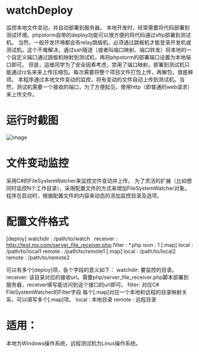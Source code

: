 # watchDeploy
监控本地文件变动，并自动部署到服务器。
本地开发时，经常需要将代码部署到测试环境。phpstorm自带的deploy功能可以很方便的将代码通过sftp部署到测试机。
当然，一般开发环境都会有relay跳板机，必须通过跳板机才能登录开发机或测试机。这个不难解决，通过ssh隧道（或者叫端口映射、端口转发）将本地的一个自定义端口通过跳板机映射到测试机，再将phpstorm的部署端口设置为本地端口即可。
但是，运维同学为了安全因素考虑，禁用了端口映射。部署到测试机只能通过rz名来来上传压缩包。每次需要将整个项目文件打包上传，再解包，很是麻烦。
本程序通过本地文件变动的监控，将有变动的文件自动上传到测试机。当然，测试机需要一个接收的端口，为了方便起见，使用http（即普通的web请求）来上传文件。

# 运行时截图
![image](https://github.com/yanchenghust/watchDeploy/raw/image.png)

# 文件变动监控
采用C#的FileSystemWatcher来监控文件变动并上传。
为了灵活的扩展（比如想同时监控N个工作目录），采用配置文件的方式来增加FileSystemWatcher对象。程序在启动时，根据配置文件的内容来动态的添加监控目录及选项。

# 配置文件格式
[deploy]
watchdir : /path/to/watch  
receiver : http://test.my.com/server_file_receiver.php
filter : *.php
ison : 1
[.map]
local : /path/to/local1
remote : /path/to/remote1
[.map]
local : /path/to/local2
remote : /path/to/remote2

可以有多个[deploy]项，各个字段的意义如下：
watchdir: 要监控的目录。
receiver: 该目录对应的接收url。需要php/server_file_receiver.php脚本部署到服务器，receiver填写能访问到这个接口的url即可。
filter: 对应C# FileSystemWatcher的Filter字段
每个[.map]对应一个本地和远程的目录映射关系，可以填写多个[.map]项。
local : 本地目录
remote : 远程目录


# 适用：
本地为Windows操作系统，远程测试机为Linux操作系统。

